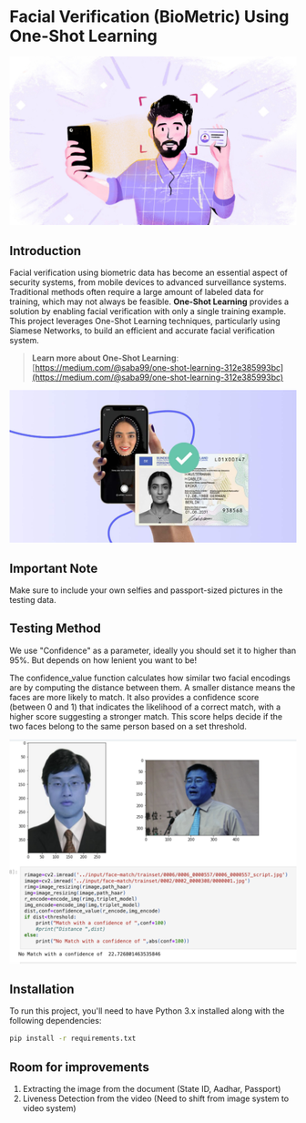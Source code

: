 # Facial Verification (BioMetric) Using One-Shot Learning

![Project Logo](images/header.jpg)

## Introduction

Facial verification using biometric data has become an essential aspect of security systems, from mobile devices to advanced surveillance systems. Traditional methods often require a large amount of labeled data for training, which may not always be feasible. **One-Shot Learning** provides a solution by enabling facial verification with only a single training example. This project leverages One-Shot Learning techniques, particularly using Siamese Networks, to build an efficient and accurate facial verification system.

> **Learn more about One-Shot Learning**: [https://medium.com/@saba99/one-shot-learning-312e385993bc](https://medium.com/@saba99/one-shot-learning-312e385993bc)

![Facial Verification Example](images/example2.jpg)

## Important Note

Make sure to include your own selfies and passport-sized pictures in the testing data. 


## Testing Method

We use "Confidence" as a parameter, ideally you should set it to higher than 95%. But depends on how lenient you want to be!

The confidence_value function calculates how similar two facial encodings are by computing the distance between them. A smaller distance means the faces are more likely to match. It also provides a confidence score (between 0 and 1) that indicates the likelihood of a correct match, with a higher score suggesting a stronger match. This score helps decide if the two faces belong to the same person based on a set threshold.


![Facial Verification Testing](images/testing_example1.png)

## Installation

To run this project, you'll need to have Python 3.x installed along with the following dependencies:

```bash
pip install -r requirements.txt
```

## Room for improvements

1. Extracting the image from the document (State ID, Aadhar, Passport)
2. Liveness Detection from the video (Need to shift from image system to video system)